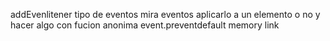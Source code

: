 addEvenlitener tipo de eventos mira
eventos aplicarlo a un elemento o no y hacer algo con fucion anonima
event.preventdefault
memory link
